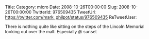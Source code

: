 Title: 
Category: micro
Date: 2008-10-26T00:00:00
Slug: 2008-10-26T00:00:00
TwitterId: 976509435
TweetUrl: https://twitter.com/mark_philpot/status/976509435
ReTweetUser: 

There is nothing quite like sitting on the steps of the Lincoln Memorial looking out over the mall. Especially @ sunset